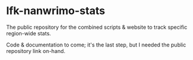 # lfk-nanwrimo-stats
The public repository for the combined scripts &amp; website to track specific region-wide stats.

Code & documentation to come; it's the last step, but I needed the public repository link on-hand.
